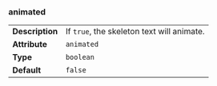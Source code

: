 

### animated 

| | |
| --- | --- |
| **Description** | If `true`, the skeleton text will animate. |
| **Attribute** | `animated` |
| **Type** | `boolean` |
| **Default** | `false` |

